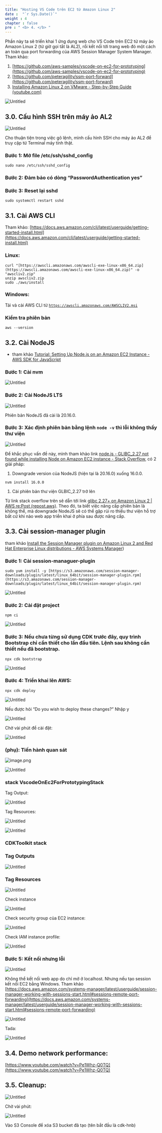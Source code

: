 ```yaml
---
title: "Hosting VS Code trên EC2 từ Amazon Linux 2"
date :  "`r Sys.Date()`" 
weight : 4
chapter : false
pre : " <b> 4. </b> "
---
```


Phần này ta sẽ triển khai 1 ứng dụng web cho VS Code trên EC2 từ máy ảo Amazon Linux 2 (từ giờ gọi tắt là AL2), rồi kết nối tới trang web đó một cách an toàn qua port forwarding của AWS Session Manager System Manager. Tham khảo:

1. [https://github.com/aws-samples/vscode-on-ec2-for-prototyping](https://github.com/aws-samples/vscode-on-ec2-for-prototyping)
2. [https://github.com/peteragility/ssm-port-forward](https://github.com/peteragility/ssm-port-forward)
3. [Installing Amazon Linux 2 on VMware - Step-by-Step Guide (youtube.com)](https://www.youtube.com/watch?v=3hzIwa-q35E&t=29s)

![Untitled](/images/img_sec3/image.png)

## 3.0. Cấu hình SSH trên máy ảo AL2

![Untitled](/images/img_sec3/untitled%2052.png)

Cho thuận tiện trong việc gõ lệnh, mình cấu hình SSH cho máy ảo AL2 để truy cập từ Terminal máy tính thật.

### Bước 1: Mở file /etc/ssh/sshd_config

`sudo nano /etc/ssh/sshd_config`

### Bước 2: Đảm bảo có dòng “PasswordAuthentication yes”

### Bước 3: Reset lại sshd

`sudo systemctl restart sshd`

## 3.1. Cài AWS CLI

Tham khảo: [https://docs.aws.amazon.com/cli/latest/userguide/getting-started-install.html](https://docs.aws.amazon.com/cli/latest/userguide/getting-started-install.html)

### Linux:

```
curl "[https://awscli.amazonaws.com/awscli-exe-linux-x86_64.zip](https://awscli.amazonaws.com/awscli-exe-linux-x86_64.zip)" -o "awscliv2.zip"
unzip awscliv2.zip
sudo ./aws/install
```

### Windows:

Tải và cài AWS CLI từ [`https://awscli.amazonaws.com/AWSCLIV2.msi`](https://awscli.amazonaws.com/AWSCLIV2.msi)

### Kiểm tra phiên bản

```
aws --version
```

## 3.2. Cài NodeJS

- tham khảo [Tutorial: Setting Up Node.js on an Amazon EC2 Instance - AWS SDK for JavaScript](https://docs.aws.amazon.com/sdk-for-javascript/v2/developer-guide/setting-up-node-on-ec2-instance.html)

### Bước 1: Cài nvm

![Untitled](/images/img_sec3/untitled%2053.png)

### Bước 2: Cài NodeJS LTS

![Untitled](/images/img_sec3/untitled%2054.png)

Phiên bản NodeJS đã cài là 20.16.0.

### Bước 3: Xác định phiên bản bằng lệnh `node -v` thì lỗi không thấy thư viện

![Untitled](/images/img_sec3/untitled%2055.png)

Để khắc phục vấn đề này, mình tham khảo link [node.js - GLIBC_2.27 not found while installing Node on Amazon EC2 instance - Stack Overflow](https://stackoverflow.com/questions/72022527/glibc-2-27-not-found-while-installing-node-on-amazon-ec2-instance), có 2 giải pháp:

1. Downgrade version của NodeJS (hiện tại là 20.16.0) xuống 16.0.0.

```
nvm install 16.0.0
```

1. Cài phiên bản thư viện GLBIC_2.27 trở lên

Từ link stack overflow trên sẽ dẫn tới link [glibc 2.27+ on Amazon Linux 2 | AWS re:Post (repost.aws)](https://repost.aws/questions/QUrXOioL46RcCnFGyELJWKLw/glibc-2-27-on-amazon-linux-2). Theo đó, ta biết việc nâng cấp phiên bản là không thể, mà downgrade NodeJS sẽ có thể gặp rủi ro thiếu thư viện hỗ trợ bất cứ khi nào web app triển khai ở phía sau được nâng cấp.

## 3.3. Cài session-manager plugin

tham khảo [Install the Session Manager plugin on Amazon Linux 2 and Red Hat Enterprise Linux distributions - AWS Systems Manager](https://docs.aws.amazon.com/systems-manager/latest/userguide/install-plugin-linux.html))

### Bước 1: Cài session-managuer-plugin

```
sudo yum install -y [https://s3.amazonaws.com/session-manager-downloads/plugin/latest/linux_64bit/session-manager-plugin.rpm](https://s3.amazonaws.com/session-manager-downloads/plugin/latest/linux_64bit/session-manager-plugin.rpm)
```

![Untitled](/images/img_sec3/untitled%2056.png)

### Bước 2: Cài đặt project

```
npm ci
```

![Untitled](/images/img_sec3/untitled%2057.png)

### Bước 3: Nếu chưa từng sử dụng CDK trước đây, quy trình Bootstrap chỉ cần thiết cho lần đầu tiên. Lệnh sau không cần thiết nếu đã bootstrap.

```
npx cdk bootstrap
```

![Untitled](/images/img_sec3/untitled%2058.png)

### Bước 4: Triển khai lên AWS:

```
npx cdk deploy
```

![Untitled](/images/img_sec3/untitled%2059.png)

Nếu được hỏi “Do you wish to deploy these changes?” Nhập y

![Untitled](/images/img_sec3/untitled%2060.png)

Chờ vài phút để cài đặt:

![Untitled](/images/img_sec3/untitled%2061.png)

### (phụ): Tiến hành quan sát

![image.png](/images/img_sec3/image.png)

![Untitled](/images/img_sec3/untitled%2062.png)

### stack VscodeOnEc2ForPrototypingStack

Tag Output:

![Untitled](/images/img_sec3/7d1990f3-5267-4d61-956a-f43a5d2176e1.png)

Tag Resources:

![Untitled](/images/img_sec3/ffa21354-6be4-459d-9dff-d82498bf9920.png)

![Untitled](/images/img_sec3/untitled%2063.png)

### CDKToolkit stack

### Tag Outputs

![Untitled](/images/img_sec3/f87f2199-e440-495e-add9-a1ad2ecc9b9f.png)

### Tag Resources

![Untitled](/images/img_sec3/c390728e-dae0-4cba-a1da-8b7d6ba49e44.png)

Check instance

![Untitled](/images/img_sec3/untitled%2064.png)

Check security group của EC2 instance:

![Untitled](/images/img_sec3/untitled%2065.png)

Check IAM instance profile:

![Untitled](/images/img_sec3/untitled%2066.png)

### Bước 5: Kết nối nhưng lỗi

![Untitled](/images/img_sec3/untitled%2067.png)

Không thể kết nối web app do chỉ mở ở localhost. Nhưng nếu tạo session kết nối EC2 bằng Windows. Tham khảo [https://docs.aws.amazon.com/systems-manager/latest/userguide/session-manager-working-with-sessions-start.html#sessions-remote-port-forwarding](https://docs.aws.amazon.com/systems-manager/latest/userguide/session-manager-working-with-sessions-start.html#sessions-remote-port-forwarding)

![Untitled](/images/img_sec3/untitled%2068.png)

Tada:

![Untitled](/images/img_sec3/untitled%2069.png)

## 3.4. Demo network performance:

[https://www.youtube.com/watch?v=Pe1Whz-Q0TQ](https://www.youtube.com/watch?v=Pe1Whz-Q0TQ)

## 3.5. Cleanup:

![Untitled](/images/img_sec3/untitled%2070.png)

Chờ vài phút:

![Untitled](/images/img_sec3/untitled%2071.png)

Vào S3 Console để xóa S3 bucket đã tạo (tên bắt đầu là cdk-hnb)